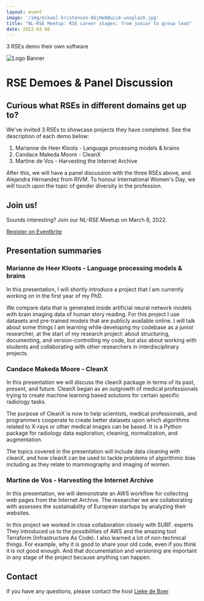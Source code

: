 ```yaml
---
layout: event
image: '/img/mikael-kristenson-6GjHwABuci4-unsplash.jpg'
title: "NL-RSE Meetup: RSE career stages: from junior to group lead"
date: 2022-03-08
---
```


3 RSEs demo their own software
<!--break-->
![Logo Banner](/img/meetups/logo-banner.jpg)

# RSE Demoes & Panel Discussion

## Curious what RSEs in different domains get up to?
We've invited 3 RSEs to showcase projects they have completed. See the description of each demo below:

1. Marianne de Heer Kloots - Language processing models & brains
2. Candace Makeda Moore - CleanX
3. Martine de Vos - Harvesting the Internet Archive

After this, we will have a panel discussion with the three RSEs above, and Alejandra Hérnandez from RIVM. To honour International Women's Day, we will touch upon the topic of gender diversity in the profession.

## Join us!
Sounds interesting? Join our NL-RSE Meetup on March 8, 2022.

<a href="https://www.eventbrite.co.uk/e/rse-career-stages-from-junior-to-group-lead-tickets-262466312807" target="_blank">
<div class="btn btn-primary ">
Register on Eventbrite
</div>
</a>

## Presentation summaries
### Marianne de Heer Kloots - Language processing models & brains
In this presentation, I will shortly introduce a project that I am currently working on in the first year of my PhD.

We compare data that is generated inside artificial neural network models with brain imaging data of human story reading. For this project I use datasets and pre-trained models that are publicly available online. I will talk about some things I am learning while developing my codebase as a junior researcher, at the start of my research project: about structuring, documenting, and version-controlling my code, but also about working with students and collaborating with other researchers in interdisciplinary projects.

### Candace Makeda Moore - CleanX
In this presentation we will discuss the cleanX package in terms of its past, present, and future. CleanX began as an outgrowth of medical professionals trying to create machine learning based solutions for certain specific radiology tasks.

The purpose of CleanX is now to help scientists, medical professionals, and programmers cooperate to create better datasets upon which algorithms related to X-rays or other medical images can be based. It is a Python package for radiology data exploration, cleaning, normalization, and augmentation.

The topics covered in the presentation will include data cleaning with cleanX, and how cleanX can be used to tackle problems of algorithmic bias including as they relate to mammography and imaging of women.

### Martine de Vos - Harvesting the Internet Archive
In this presentation, we will demonstrate an AWS workflow for collecting web pages from the Internet Archive. The researcher we are collaborating with assesses the sustainability of European startups by analyzing their websites.

In this project we worked in close collaboration closely with SURF. experts They introduced us to the possibilities of AWS and the amazing tool Terraform (Infrastructure As Code). I also learned a lot of non-technical things. For example, why it is good to share your old code, even if you think it is not good enough. And that documentation and versioning are important in any stage of the project because anything can happen.

## Contact
If you have any questions, please contact the host [Lieke de Boer](mailto:l.deboer@esciencecenter.nl)
